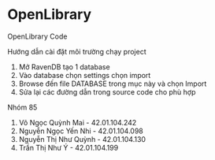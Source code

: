 # OpenLibrary
OpenLibrary Code

Hướng dẫn cài đặt môi trường chạy project
1. Mở RavenDB tạo 1 database
2. Vào database chọn settings chọn import
3. Browse đến file DATABASE trong mục này và chọn Import
4. Sửa lại các đường dẫn trong source code cho phù hợp

Nhóm 85
1. Võ Ngọc Quỳnh Mai - 42.01.104.242
2. Nguyễn Ngọc Yến Nhi - 42.01.104.098
3. Nguyễn Thị Như Quỳnh - 42.01.104.130
4. Trần Thị Như Ý - 42.01.104.199
